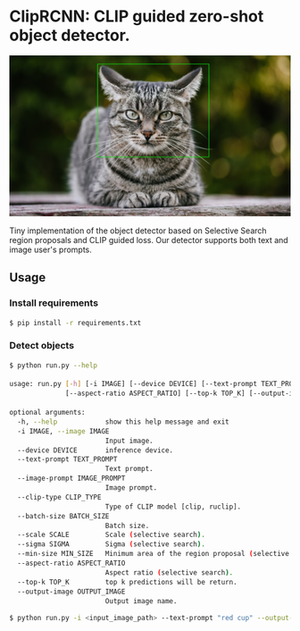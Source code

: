 # ClipRCNN: CLIP guided zero-shot object detector.

<p align="center">
  <img src="resources/preds.jpg"/>
</p>

Tiny implementation of the object detector based on Selective Search region proposals and CLIP guided loss.
Our detector supports both text and image user's prompts.

## Usage

### Install requirements

```bash
$ pip install -r requirements.txt
```

### Detect objects

```bash
$ python run.py --help

usage: run.py [-h] [-i IMAGE] [--device DEVICE] [--text-prompt TEXT_PROMPT] [--image-prompt IMAGE_PROMPT] [--clip-type CLIP_TYPE] [--batch-size BATCH_SIZE] [--scale SCALE] [--sigma SIGMA] [--min-size MIN_SIZE]
              [--aspect-ratio ASPECT_RATIO] [--top-k TOP_K] [--output-image OUTPUT_IMAGE]

optional arguments:
  -h, --help            show this help message and exit
  -i IMAGE, --image IMAGE
                        Input image.
  --device DEVICE       inference device.
  --text-prompt TEXT_PROMPT
                        Text prompt.
  --image-prompt IMAGE_PROMPT
                        Image prompt.
  --clip-type CLIP_TYPE
                        Type of CLIP model [clip, ruclip].
  --batch-size BATCH_SIZE
                        Batch size.
  --scale SCALE         Scale (selective search).
  --sigma SIGMA         Sigma (selective search).
  --min-size MIN_SIZE   Minimum area of the region proposal (selective search).
  --aspect-ratio ASPECT_RATIO
                        Aspect ratio (selective search).
  --top-k TOP_K         top k predictions will be return.
  --output-image OUTPUT_IMAGE
                        Output image name.
```

```bash
$ python run.py -i <input_image_path> --text-prompt "red cup" --output-name output.png
```
